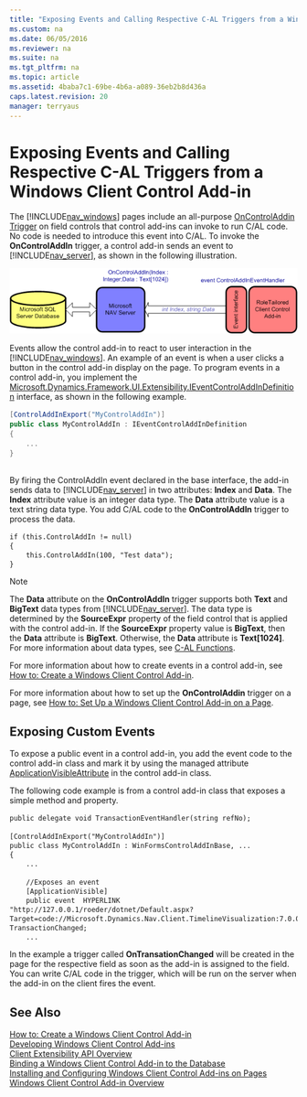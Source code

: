 ```yaml
---
title: "Exposing Events and Calling Respective C-AL Triggers from a Windows Client Control Add-in"
ms.custom: na
ms.date: 06/05/2016
ms.reviewer: na
ms.suite: na
ms.tgt_pltfrm: na
ms.topic: article
ms.assetid: 4baba7c1-69be-4b6a-a089-36eb2b8d436a
caps.latest.revision: 20
manager: terryaus
---
```

# Exposing Events and Calling Respective C-AL Triggers from a Windows Client Control Add-in
The [!INCLUDE[nav_windows](../dynamics-nav/includes/nav_windows_md.md)] pages include an all\-purpose [OnControlAddin Trigger](../dynamics-nav/OnControlAddin-Trigger.md) on field controls that control add\-ins can invoke to run C\/AL code. No code is needed to introduce this event into C\/AL. To invoke the **OnControlAddIn** trigger, a control add\-in sends an event to [!INCLUDE[nav_server](../dynamics-nav/includes/nav_server_md.md)], as shown in the following illustration.  
  
 ![RoleTailored client control add&#45;in events](../dynamics-nav/media/NAVRTCControlAddinEvents.png "NAVRTCControlAddinEvents")  
  
 Events allow the control add\-in to react to user interaction in the [!INCLUDE[nav_windows](../dynamics-nav/includes/nav_windows_md.md)]. An example of an event is when a user clicks a button in the control add\-in display on the page. To program events in a control add\-in, you implement the [Microsoft.Dynamics.Framework.UI.Extensibility.IEventControlAddInDefinition](assetId:///T:Microsoft.Dynamics.Framework.UI.Extensibility.IEventControlAddInDefinition) interface, as shown in the following example.  
  
```c#  
[ControlAddInExport("MyControlAddIn")]  
public class MyControlAddIn : IEventControlAddInDefinition  
{  
    ...  
}  
  
```  
  
 By firing the ControlAddIn event declared in the base interface, the add\-in sends data to [!INCLUDE[nav_server](../dynamics-nav/includes/nav_server_md.md)] in two attributes: **Index** and **Data**. The **Index** attribute value is an integer data type. The **Data** attribute value is a text string data type. You add C\/AL code to the **OnControlAddIn** trigger to process the data.  
  
```  
if (this.ControlAddIn != null)  
{  
    this.ControlAddIn(100, "Test data");  
}  
```  
  
> [!NOTE]  
>  The **Data** attribute on the **OnControlAddIn** trigger supports both **Text** and **BigText** data types from [!INCLUDE[nav_server](../dynamics-nav/includes/nav_server_md.md)]. The data type is determined by the **SourceExpr** property of the field control that is applied with the control add\-in. If the **SourceExpr** property value is **BigText**, then the **Data** attribute is **BigText**. Otherwise, the **Data** attribute is **Text\[1024\]**. For more information about data types, see [C\-AL Functions](../dynamics-nav/C-AL-Functions.md).  
  
 For more information about how to create events in a control add\-in, see [How to: Create a Windows Client Control Add\-in](../Topic/How%20to:%20Create%20a%20Windows%20Client%20Control%20Add-in.md).  
  
 For more information about how to set up the **OnControlAddin** trigger on a page, see [How to: Set Up a Windows Client Control Add\-in on a Page](../Topic/How%20to:%20Set%20Up%20a%20Windows%20Client%20Control%20Add-in%20on%20a%20Page.md).  
  
## Exposing Custom Events  
 To expose a public event in a control add\-in, you add the event code to the control add\-in class and mark it by using the managed attribute [ApplicationVisibleAttribute](assetId:///T:Microsoft.Dynamics.Framework.UI.Extensibility.ApplicationVisibleAttribute) in the control add\-in class.  
  
 The following code example is from a control add\-in class that exposes a simple method and property.  
  
```  
public delegate void TransactionEventHandler(string refNo);  
  
[ControlAddInExport("MyControlAddIn")]  
public class MyControlAddIn : WinFormsControlAddInBase, ...  
{  
    ...  
  
    //Exposes an event  
    [ApplicationVisible]  
    public event  HYPERLINK "http://127.0.0.1/roeder/dotnet/Default.aspx?Target=code://Microsoft.Dynamics.Nav.Client.TimelineVisualization:7.0.0.0:31bf3856ad364e35/Microsoft.Dynamics.Nav.Client.TimelineVisualization.TransactionEventHandler"TransactionEventHandler TransactionChanged;  
    ...  
```  
  
 In the example a trigger called **OnTransationChanged** will be created in the page for the respective field as soon as the add\-in is assigned to the field. You can write C\/AL code in the trigger, which will be run on the server when the add\-in on the client fires the event.  
  
## See Also  
 [How to: Create a Windows Client Control Add\-in](../Topic/How%20to:%20Create%20a%20Windows%20Client%20Control%20Add-in.md)   
 [Developing Windows Client Control Add\-ins](../dynamics-nav/Developing-Windows-Client-Control-Add-ins.md)   
 [Client Extensibility API Overview](../dynamics-nav/Client-Extensibility-API-Overview.md)   
 [Binding a Windows Client Control Add\-in to the Database](../dynamics-nav/Binding-a-Windows-Client-Control-Add-in-to-the-Database.md)   
 [Installing and Configuring Windows Client Control Add\-ins on Pages](../dynamics-nav/Installing-and-Configuring-Windows-Client-Control-Add-ins-on-Pages.md)   
 [Windows Client Control Add\-in Overview](../dynamics-nav/Windows-Client-Control-Add-in-Overview.md)
